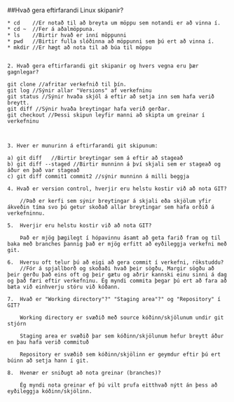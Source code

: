 ##Hvað gera eftirfarandi Linux skipanir?
		
	* cd    //Er notað til að breyta um möppu sem notandi er að vinna í.
	* cd ~  //Fer á aðalmöppuna.
	* ls    //Birtir hvað er inní möppunni
	* pwd   //Birtir fulla slóðinna að möppunni sem þú ert að vinna í.
	* mkdir //Er hægt að nota til að búa til möppu
	
	
	2. Hvað gera eftirfarandi git skipanir og hvers vegna eru þær gagnlegar?

	git clone //afritar verkefnið til þín.
	git log //Sýnir allar "Versions" af verkefninu
	git status //Sýnir hvaða skjöl á eftir að setja inn sem hafa verið breytt.
	git diff //Sýnir hvaða breytingar hafa verið gerðar.
	git checkout //Þessi skipun leyfir manni að skipta um greinar í verkefninu



	3. Hver er munurinn á eftirfarandi git skipunum:
	
	a) git diff   //Birtir breytingar sem á eftir að stageað
	b) git diff --staged //Birtir munninn á því skjali sem er stageað og áður en það var stageað 
	c) git diff commit1 commit2 //sýnir munninn á milli beggja
	
	4. Hvað er version control, hverjir eru helstu kostir við að nota GIT?
	
		//Það er kerfi sem sýnir breytingar á skjali eða skjölum yfir ákveðin tíma svo þú getur skoðað allar breytingar sem hafa orðið á verkefninnu.
		
	5.	Hverjir eru helstu kostir við að nota GIT?
		
		Það er mjög þægilegt í hópavinnu ásamt að geta farið fram og til baka með branches þannig það er mjög erfitt að eyðileggja verkefni með git.
		
	6.	Hversu oft telur þú að eigi að gera commit í verkefni, rökstuddu?
		//Fór á spjallborð og skoðaði hvað þeir sögðu, Margir sögðu að þeir gerðu það eins oft og þeir gætu og aðrir kannski einu sinni á dag og það færi eftir verkefninu. Ég myndi commita þegar þú ert að fara að bæta við einhverju stóru við kóðann.
	
	7.	Hvað er "Working directory"?" "Staging area"?" og "Repository" í GIT?
	
		Working directory er svæðið með source kóðinn/skjölunum undir git stjórn
		
		Staging area er svæðið þar sem kóðinn/skjölunum hefur breytt áður en þau hafa verið commituð
		
		Repository er svæðið sem kóðinn/skjölinn er geymdur eftir þú ert búinn að setja hann í git.
		
	8.	Hvenær er sniðugt að nota greinar (branches)? 
	
		Ég myndi nota greinar ef þú vilt prufa eitthvað nýtt án þess að eyðileggja kóðinn/skjölinn.
		
	
	
	
		
		